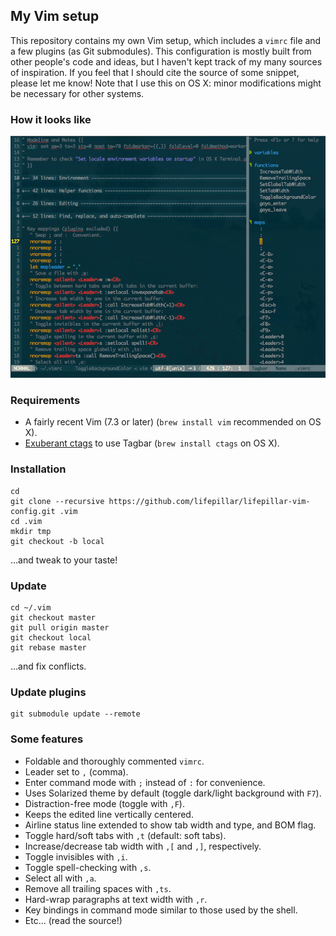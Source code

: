 ## My Vim setup

This repository contains my own Vim setup, which includes a `vimrc` file and a
few plugins (as Git submodules). This configuration is mostly built from other
people's code and ideas, but I haven't kept track of my many sources of
inspiration. If you feel that I should cite the source of some snippet, please
let me know! Note that I use this on OS X: minor modifications might be
necessary for other systems.

### How it looks like

![Screenshot](vimrc.png)

### Requirements

- A fairly recent Vim (7.3 or later) (`brew install vim` recommended on OS X).
- [Exuberant ctags](http://ctags.sourceforge.net) to use Tagbar (`brew install ctags` on OS X).

### Installation

    cd
    git clone --recursive https://github.com/lifepillar/lifepillar-vim-config.git .vim
    cd .vim
    mkdir tmp
    git checkout -b local

…and tweak to your taste!

### Update

    cd ~/.vim
    git checkout master
    git pull origin master
    git checkout local
    git rebase master

…and fix conflicts.

### Update plugins

    git submodule update --remote

###  Some features

- Foldable and thoroughly commented `vimrc`.
- Leader set to `,` (comma).
- Enter command mode with `;` instead of `:` for convenience.
- Uses Solarized theme by default (toggle dark/light background with `F7`).
- Distraction-free mode (toggle with `,F`).
- Keeps the edited line vertically centered.
- Airline status line extended to show tab width and type, and BOM flag.
- Toggle hard/soft tabs with `,t` (default: soft tabs).
- Increase/decrease tab width with `,[` and `,]`, respectively.
- Toggle invisibles with `,i`.
- Toggle spell-checking with `,s`.
- Select all with `,a`.
- Remove all trailing spaces with `,ts`.
- Hard-wrap paragraphs at text width with `,r`.
- Key bindings in command mode similar to those used by the shell.
- Etc... (read the source!)


